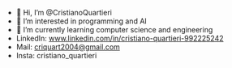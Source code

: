 - 👋 Hi, I’m @CristianoQuartieri
- 👀 I’m interested in programming and AI
- 🌱 I’m currently learning computer science and engineering
- LinkedIn: www.linkedin.com/in/cristiano-quartieri-992225242
- Mail: criquart2004@gmail.com
- Insta: cristiano_quartieri
